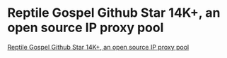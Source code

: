 # Reptile Gospel Github Star 14K+, an open source IP proxy pool
[Reptile Gospel Github Star 14K+, an open source IP proxy pool](https://aiwithcloud.com/2022/09/19/reptile_gospel_github_star_14k_an_open_source_ip_proxy_pool/)
